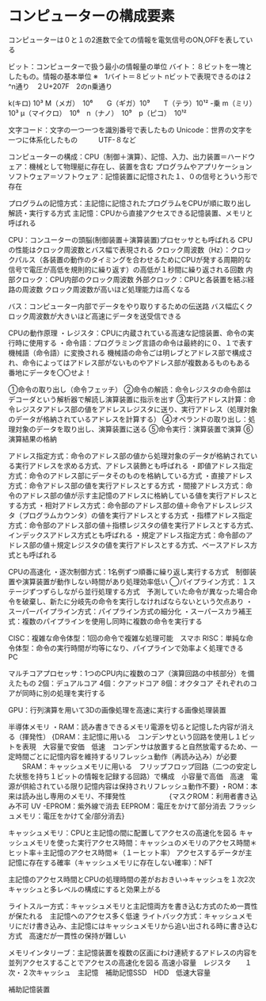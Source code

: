 # コンピューターの構成要素

コンピューターは０と１の2進数で全ての情報を電気信号のON,OFFを表している

ビット：コンピューターで扱う最小の情報量の単位
バイト：８ビットを一塊としたもの。情報の基本単位
※　1バイト＝８ビット
nビットで表現できるのは２^n通り　２U+207F　2のn乗通り

k(キロ) 10³ M（メガ）　10⁶　　G（ギガ）10⁹　　T（テラ）10¹²
-乗 m（ミリ）　10³ μ（マイクロ）　10⁶　n（ナノ）　10⁹　p（ピコ）　10¹²

文字コード：文字の一つ一つを識別番号で表したもの
Unicode：世界の文字を一つに体系化したもの　　　UTF-８など


コンピューターの構成：CPU（制御＋演算）、記憶、入力、出力装置＝ハードウェア：機械として物理艇に存在し、装置を含む
プログラムやアプリケーションソフトウェア＝ソフトウェア：記憶装置に記憶された１、０の信号とういう形で存在

プログラムの記憶方式：主記憶に記憶されたプログラムをCPUが順に取り出し解読・実行する方式
主記憶：CPUから直接アクセスできる記憶装置、メモリと呼ばれる


CPU：コンユーターの頭脳(制御装置＋演算装置)プロセッサとも呼ばれる
CPUの性能はクロック周波数とバス幅で表現される
クロック周波数（Hz）：クロックパルス（各装置の動作のタイミングを合わせるためにCPUが発する周期的な信号で電圧が高低を規則的に繰り返す）の高低が１秒間に繰り返される回数
内部クロック：CPU内部のクロック周波数
外部クロック：CPUと各装置を結ぶ経路の周波数
クロック周波数が高いほど処理能力は高くなる

バス：コンピューター内部でデータをやり取りするための伝送路
バス幅広くクロック周波数が大きいほど高速にデータを送受信できる

CPUの動作原理
・レジスタ：CPUに内蔵されている高速な記憶装置、命令の実行時に使用する
・命令語：プログラミング言語の命令は最終的に０、１で表す機械語（命令語）に変換される
機械語の命令ごは明レブとアドレス部で構成され、命令によってはアドレス部がないものやアドレス部が複数あるものもある　番地にデータを〇〇せよ！

①命令の取り出し（命令フェッチ）
②命令の解読：命令レジスタの命令部はデコーダという解析器で解読し演算装置に指示を出す
③実行アドレス計算：命令レジスタアドレス部の値をアドレスレジスタに送り、実行アドレス（処理対象のデータが格納されているアドレスを計算する）
④オペランドの取り出し：処理対象のデータを取り出し、演算装置に送る
⑤命令実行：演算装置で演算
⑥演算結果の格納

アドレス指定方式：命令のアドレス部の値から処理対象のデータが格納されている実行アドレスを求める方式、アドレス装飾とも呼ばれる
・即値アドレス指定方式：命令のアドレス部にデータそのものを格納している方式
・直接アドレス方式：命令アドレス部の値を実行アドレスとする方式
・間接アドレス方式：命令のアドレス部の値が示す主記憶のアドレスに格納している値を実行アドレスとする方式
・相対アドレス方式：命令部のアドレス部の値＋命令アドレスレジスタ（プログラムカウンタ）の値を実行アドレスとする方式
・指標アドレス指定方式：命令部のアドレス部の値＋指標レジスタの値を実行アドレスとする方式、インデックスアドレス方式とも呼ばれる
・規定アドレス指定方式：命令部のアドレス部の値＋規定レジスタの値を実行アドレスとする方式、ベースアドレス方式とも呼ばれる

CPUの高速化
・逐次制御方式：1名例ずつ順番に繰り返し実行する方式　制御装置や演算装置が動作しない時間があり処理効率低い
◯パイプライン方式：１ステージずつずらしながら並行処理する方式　予測していた命令が異なった場合命令を破棄し、新たに分岐先の命令を実行しなければならないという欠点あり
・スーパーパイプライン方式：パイプライン方式の細分化
・スーパースカラ補王式：複数のパイプラインを使用し同時に複数の命令を実行する

CISC：複雑な命令体型：1回の命令で複雑な処理可能　スマホ
RISC：単純な命令体型：命令の実行時間が均等になり、パイプラインで効率よく処理できる　PC

マルチコアプロセッサ：1つのCPU内に複数のコア（演算回路の中核部分）を備えたもの
2個：デュアルコア
4個：クアッドコア
8個：オクタコア
それぞれのコアが同時に別の処理を実行する

GPU：行列演算を用いて3Dの画像処理を高速に実行する画像処理装置

半導体メモリ
・RAM：読み書きできるメモリ電源を切ると記憶した内容が消える（揮発性）
   {DRAM：主記憶に用いる　コンデンサという回路を使用し１ビットを表現　大容量で安価　低速　コンデンサは放置すると自然放電するため、一定時間ごとに記憶内容を維持するリフレッシュ動作（再読み込み）が必要
   　　SRAM：キャッシュメモリに用いる　フリップフロップ回路（二つの安定した状態を持ち１ビットの情報を記録する回路）で構成　小容量で高価　高速　電源が供給されている限り記憶内容は保持されリフレッシュ動作不要}
・ROM：本来は読み出し専用のメモリ、不揮発性
　　　　　　{マスクROM：利用者書き込み不可
    UV -EPROM：紫外線で消去
    EEPROM：電圧をかけて部分消去
    フラッシュメモリ：電圧をかけて全/部分消去}

キャッシュメモリ：CPUと主記憶の間に配置してアクセスの高速化を図る
キャッシュメモリを使った実行アクセス時間：キャッシュのメモリのアクセス時間＊ヒット率＋主記憶のアクセス時間＊（１ーヒット率）
アクセスするデータが主記憶に存在する確率（キャッシュメモリに存在しない確率）：NFT

主記憶のアクセス時間とCPUの処理時間の差がおおきい→キャッシュを１次2次キャッシュと多レベルの構成にすると効果上がる

ライトスルー方式：キャッシュメモリと主記憶両方を書き込む方式のため一貫性が保たれる　主記憶へのアクセス多く低速
ライトバック方式：キャッシュメモリにだけ書き込み、主記憶にはキャッシュメモリから追い出される時に書き込む方式　高速だが一貫性の保持が難しい

メモリインタリーブ：主記憶装置を複数の区画にわけ連続するアドレスの内容を並列アクセスすることでアクセスの高速化を図る
高速小容量　レジスタ　　１次・２次キャッシュ　主記憶　補助記憶SSD　HDD　低速大容量


補助記憶装置


